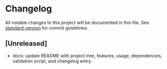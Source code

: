 # Changelog

All notable changes to this project will be documented in this file.
See [standard-version](https://github.com/conventional-changelog/standard-version) for commit guidelines.

## [Unreleased]
- docs: update README with project tree, features, usage, dependencies, validation script, and changelog entry.

